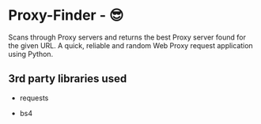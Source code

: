# Proxy-Finder - 😎

Scans through Proxy servers and returns the best Proxy server found for the given URL. A quick, reliable and random Web Proxy request application using Python.

## 3rd party libraries used

- requests

- bs4
